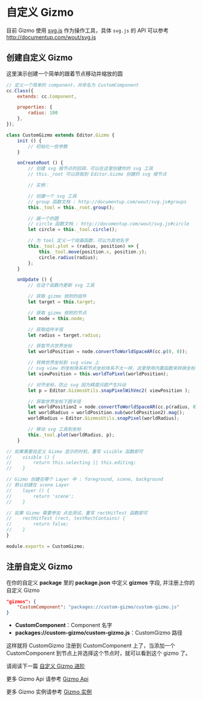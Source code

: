 # 自定义 Gizmo

目前 Gizmo 使用 [svg.js](http://svgjs.com/) 作为操作工具，具体 `svg.js` 的 API 可以参考 <http://documentup.com/wout/svg.js>

## 创建自定义 Gizmo

这里演示创建一个简单的跟着节点移动并缩放的圆

```javascript
// 定义一个简单的 component，并命名为 CustomComponent
cc.Class({
    extends: cc.Component,

    properties: {
        radius: 100
    },
});
```

```javascript
class CustomGizmo extends Editor.Gizmo {
    init () {
        // 初始化一些参数
    }

    onCreateRoot () {
        // 创建 svg 根节点的回调，可以在这里创建你的 svg 工具
        // this._root 可以获取到 Editor.Gizmo 创建的 svg 根节点

        // 实例：

        // 创建一个 svg 工具
        // group 函数文档 : http://documentup.com/wout/svg.js#groups
        this._tool = this._root.group();

        // 画一个的圆
        // circle 函数文档 : http://documentup.com/wout/svg.js#circle
        let circle = this._tool.circle();

        // 为 tool 定义一个绘画函数，可以为其他名字
        this._tool.plot = (radius, position) => {
            this._tool.move(position.x, position.y);
            circle.radius(radius);
        };
    }

    onUpdate () {
        // 在这个函数内更新 svg 工具

        // 获取 gizmo 依附的组件
        let target = this.target;

        // 获取 gizmo 依附的节点
        let node = this.node;

        // 获取组件半径
        let radius = target.radius;

        // 获取节点世界坐标
        let worldPosition = node.convertToWorldSpaceAR(cc.p(0, 0));

        // 转换世界坐标到 svg view 上
        // svg view 的坐标体系和节点坐标体系不太一样，这里使用内置函数来转换坐标
        let viewPosition = this.worldToPixel(worldPosition);

        // 对齐坐标，防止 svg 因为精度问题产生抖动
        let p = Editor.GizmosUtils.snapPixelWihVec2( viewPosition );

        // 获取世界坐标下圆半径
        let worldPosition2 = node.convertToWorldSpaceAR(cc.p(radius, 0));
        let worldRadius = worldPosition.sub(worldPosition2).mag();
        worldRadius = Editor.GizmosUtils.snapPixel(worldRadius);

        // 移动 svg 工具到坐标
        this._tool.plot(worldRadius, p);
    }

// 如果需要自定义 Gizmo 显示的时机，重写 visible 函数即可
//    visible () {
//        return this.selecting || this.editing;
//    }

// Gizmo 创建在哪个 Layer 中 : foreground, scene, background
// 默认创建在 scene Layer
//    layer () {
//        return 'scene';
//    }

// 如果 Gizmo 需要参加 点击测试，重写 rectHitTest 函数即可
//    rectHitTest (rect, testRectContains) {
//        return false;
//    }
}

module.exports = CustomGizmo;
```

## 注册自定义 Gizmo

在你的自定义 **package** 里的 **package.json** 中定义 **gizmos** 字段, 并注册上你的自定义 Gizmo

```json
"gizmos": {
    "CustomComponent": "packages://custom-gizmo/custom-gizmo.js"
}
```

- **CustomComponent**：Component 名字
- **packages://custom-gizmo/custom-gizmo.js**：CustomGizmo 路径

这样就将 CustomGizmo 注册到 CustomComponent 上了，当添加一个 CustomComponent 到节点上并选择这个节点时，就可以看到这个 gizmo 了。

请阅读下一篇 [自定义 Gizmo 进阶](custom-gizmo-advance.md)

更多 Gizmo Api 请参考 [Gizmo Api](api/editor-framework/renderer/gizmo.md)

更多 Gizmo 实例请参考 [Gizmo 实例](https://github.com/2youyou2/gizmo-example)

